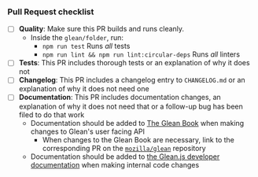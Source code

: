 ### Pull Request checklist ###
<!-- Before submitting the PR, please address each item -->
- [ ] **Quality**: Make sure this PR builds and runs cleanly.
  - Inside the `glean/folder`, run:
    - `npm run test` Runs _all_ tests
    - `npm run lint && npm run lint:circular-deps` Runs _all_ linters
- [ ] **Tests**: This PR includes thorough tests or an explanation of why it does not
- [ ] **Changelog**: This PR includes a changelog entry to `CHANGELOG.md` or an explanation of why it does not need one
- [ ] **Documentation**: This PR includes documentation changes, an explanation of why it does not need that or a follow-up bug has been filed to do that work
  - Documentation should be added to [The Glean Book](https://mozilla.github.io/glean/book/index.html) when making changes to Glean's user facing API
    - When changes to the Glean Book are necessary, link to the corresponding PR on the [`mozilla/glean`](https://github.com/mozilla/glean) repository
  - Documentation should be added to [the Glean.js developer documentation](https://github.com/mozilla/glean.js/tree/main/docs) when making internal code changes
